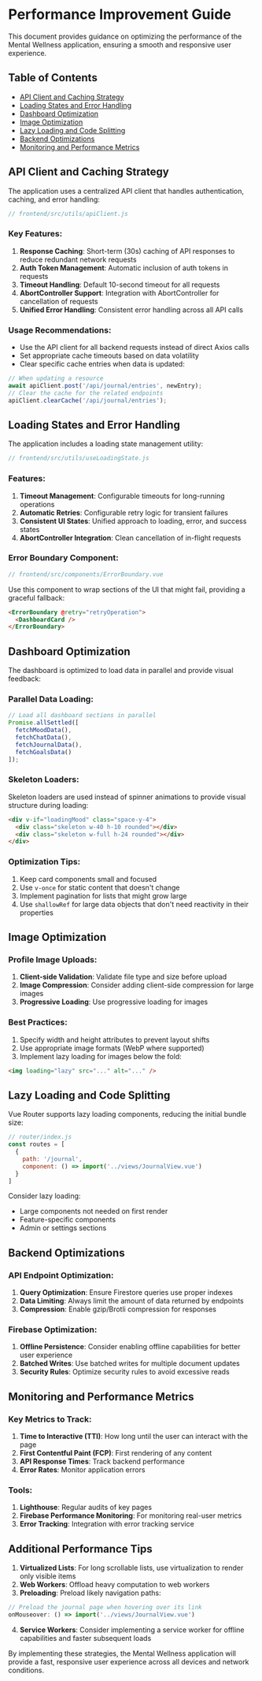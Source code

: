 # Performance Improvement Guide

This document provides guidance on optimizing the performance of the Mental Wellness application, ensuring a smooth and responsive user experience.

## Table of Contents
- [API Client and Caching Strategy](#api-client-and-caching-strategy)
- [Loading States and Error Handling](#loading-states-and-error-handling)
- [Dashboard Optimization](#dashboard-optimization)
- [Image Optimization](#image-optimization)
- [Lazy Loading and Code Splitting](#lazy-loading-and-code-splitting)
- [Backend Optimizations](#backend-optimizations)
- [Monitoring and Performance Metrics](#monitoring-and-performance-metrics)

## API Client and Caching Strategy

The application uses a centralized API client that handles authentication, caching, and error handling:

```js
// frontend/src/utils/apiClient.js
```

### Key Features:

1. **Response Caching**: Short-term (30s) caching of API responses to reduce redundant network requests
2. **Auth Token Management**: Automatic inclusion of auth tokens in requests 
3. **Timeout Handling**: Default 10-second timeout for all requests
4. **AbortController Support**: Integration with AbortController for cancellation of requests
5. **Unified Error Handling**: Consistent error handling across all API calls

### Usage Recommendations:

- Use the API client for all backend requests instead of direct Axios calls
- Set appropriate cache timeouts based on data volatility
- Clear specific cache entries when data is updated:

```js
// When updating a resource
await apiClient.post('/api/journal/entries', newEntry);
// Clear the cache for the related endpoints
apiClient.clearCache('/api/journal/entries');
```

## Loading States and Error Handling

The application includes a loading state management utility:

```js
// frontend/src/utils/useLoadingState.js
```

### Features:

1. **Timeout Management**: Configurable timeouts for long-running operations
2. **Automatic Retries**: Configurable retry logic for transient failures 
3. **Consistent UI States**: Unified approach to loading, error, and success states
4. **AbortController Integration**: Clean cancellation of in-flight requests

### Error Boundary Component:

```js
// frontend/src/components/ErrorBoundary.vue
```

Use this component to wrap sections of the UI that might fail, providing a graceful fallback:

```html
<ErrorBoundary @retry="retryOperation">
  <DashboardCard />
</ErrorBoundary>
```

## Dashboard Optimization

The dashboard is optimized to load data in parallel and provide visual feedback:

### Parallel Data Loading:

```js
// Load all dashboard sections in parallel
Promise.allSettled([
  fetchMoodData(),
  fetchChatData(),
  fetchJournalData(),
  fetchGoalsData()
]);
```

### Skeleton Loaders:

Skeleton loaders are used instead of spinner animations to provide visual structure during loading:

```html
<div v-if="loadingMood" class="space-y-4">
  <div class="skeleton w-40 h-10 rounded"></div>
  <div class="skeleton w-full h-24 rounded"></div>
</div>
```

### Optimization Tips:

1. Keep card components small and focused
2. Use `v-once` for static content that doesn't change
3. Implement pagination for lists that might grow large
4. Use `shallowRef` for large data objects that don't need reactivity in their properties

## Image Optimization

### Profile Image Uploads:

1. **Client-side Validation**: Validate file type and size before upload
2. **Image Compression**: Consider adding client-side compression for large images
3. **Progressive Loading**: Use progressive loading for images

### Best Practices:

1. Specify width and height attributes to prevent layout shifts
2. Use appropriate image formats (WebP where supported)
3. Implement lazy loading for images below the fold:

```html
<img loading="lazy" src="..." alt="..." />
```

## Lazy Loading and Code Splitting

Vue Router supports lazy loading components, reducing the initial bundle size:

```js
// router/index.js
const routes = [
  {
    path: '/journal',
    component: () => import('../views/JournalView.vue')
  }
]
```

Consider lazy loading:
- Large components not needed on first render
- Feature-specific components
- Admin or settings sections

## Backend Optimizations

### API Endpoint Optimization:

1. **Query Optimization**: Ensure Firestore queries use proper indexes
2. **Data Limiting**: Always limit the amount of data returned by endpoints
3. **Compression**: Enable gzip/Brotli compression for responses

### Firebase Optimization:

1. **Offline Persistence**: Consider enabling offline capabilities for better user experience
2. **Batched Writes**: Use batched writes for multiple document updates
3. **Security Rules**: Optimize security rules to avoid excessive reads

## Monitoring and Performance Metrics

### Key Metrics to Track:

1. **Time to Interactive (TTI)**: How long until the user can interact with the page
2. **First Contentful Paint (FCP)**: First rendering of any content
3. **API Response Times**: Track backend performance
4. **Error Rates**: Monitor application errors

### Tools:

1. **Lighthouse**: Regular audits of key pages
2. **Firebase Performance Monitoring**: For monitoring real-user metrics
3. **Error Tracking**: Integration with error tracking service

## Additional Performance Tips

1. **Virtualized Lists**: For long scrollable lists, use virtualization to render only visible items
2. **Web Workers**: Offload heavy computation to web workers
3. **Preloading**: Preload likely navigation paths:

```js
// Preload the journal page when hovering over its link
onMouseover: () => import('../views/JournalView.vue')
```

4. **Service Workers**: Consider implementing a service worker for offline capabilities and faster subsequent loads

By implementing these strategies, the Mental Wellness application will provide a fast, responsive user experience across all devices and network conditions. 